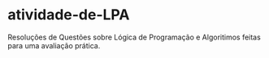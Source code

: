 # atividade-de-LPA
Resoluções de Questões sobre Lógica de Programação e Algoritimos feitas para uma avaliação prática.
